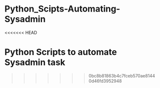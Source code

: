 # Python_Scipts-Automating-Sysadmin
<<<<<<< HEAD

Python Scripts to automate Sysadmin task
=======
>>>>>>> 0bc8b81863b4c7fceb570ae81440d46fd3952948
